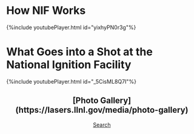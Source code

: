 # How NIF Works

{%include youtubePlayer.html id="yixhyPN0r3g"%}

# What Goes into a Shot at the National Ignition Facility

{%include youtubePlayer.html id="_5CisML8Q7I"%}

<div align="center"><H2>[Photo Gallery](https://lasers.llnl.gov/media/photo-gallery) </H2></div>
<a href="https://lasers.llnl.gov/media/photo-galler"><p style="text-align:center">Search</p></a>
